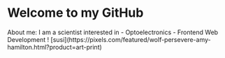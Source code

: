 <h1>Welcome to my GitHub</h1>
About me: I am a scientist interested in 
- Optoelectronics
- Frontend Web Development
! [susi](https://pixels.com/featured/wolf-persevere-amy-hamilton.html?product=art-print)
